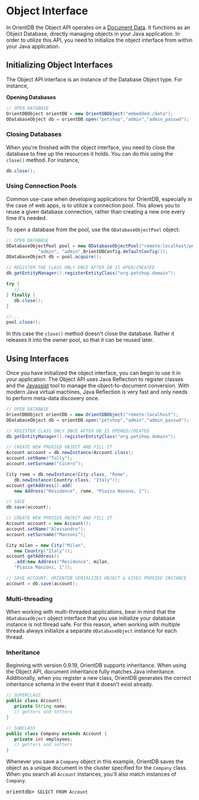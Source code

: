 
# Object Interface

In OrientDB the Object API operates on a [Document Data](Document-Database.md).  It functions as an Object Database, directly managing objects in your Java application.  In order to utilize this API, you need to initialize the object interface from within your Java application.

## Initializing Object Interfaces

The Object API interface is an instance of the Database Object type.  For instance,


**Opening Databases**

  ```java
  // OPEN DATABASE
  OrientDBObject orientDB = new OrientDBObject("embedded:/data");
  ODatabaseObject db = orientDB.open("petshop","admin","admin_passwd");
  ```

### Closing Databases

When you're finished with the object interface, you need to close the database to free up the resources it holds.  You can do this using the `close()` method.  For instance,

```java
db.close();
```

### Using Connection Pools

Common use-case when developing applications for OrientDB, especially in the case of web apps, is to utilize a connection pool.  This allows you to reuse a given database connection, rather than creating a new one every time it's needed.

To open a database from the pool, use the `ODatabaseObjectPool` object:

```java
// OPEN DATABASE
ODatabaseObjectPool pool = new ODatabaseObjectPool("remote:localhost/petshop",
            "admin", "admin",OrientDBConfig.defaultConfig());
ODatabaseObject db = pool.acquire();

// REGISTER THE CLASS ONLY ONCE AFTER DB IS OPEN/CREATED
db.getEntityManager().registerEntityClass("org.petshop.domain");

try {
   //...
} finally {
   db.close();
}

//...
pool.close();
```

In this case the `close()` method doesn't close the database.  Rather it releases it into the owner pool, so that it can be reused later.



## Using Interfaces

Once you have initialized the object interface, you can begin to use it in your application.  The Object API uses Java Reflection to register classes and the [Javassist](http://www.jboss.org/javassist) tool to manage the object-to-document conversion.  With modern Java virtual machines, Java Reflection is very fast and only needs to perform meta-data discovery once.

```java
// OPEN DATABASE
OrientDBObject orientDB = new OrientDBObject("remote:localhost");
ODatabaseObject db = orientDB.open("petshop","admin","admin_passwd");

// REGISTER CLASS ONLY ONCE AFTER DB IS OPENED/CREATED
db.getEntityManager().registerEntityClass("org.petshop.domain");

// CREATE NEW PROXIED OBJECT AND FILL IT
Account account = db.newInstance(Account.class);
account.setName("Tully");
account.setSurname("Cicero");

City rome = db.newInstance(City.class, "Rome",
   db.newInstance(Country.class, "Italy"));
account.getAddress().add(
   new Address("Residence", rome, "Piazza Navona, 1");

// SAVE
db.save(account);

// CREATE NEW PROXIED OBJECT AND FILL IT
Account account = new Account();
account.setName("Alessandro");
account.setSurname("Manzoni");

City milan = new City("Milan",
   new Country("Italy"));
account.getAddress()
   .add(new Address("Residence", milan,
   "Piazza Manzoni, 1"));

// SAVE ACCOUNT: ORIENTDB SERIALIZES OBJECT & GIVES PROXIED INSTANCE
account = db.save(account);
```

### Multi-threading

When working with multi-threaded applications, bear in mind that the `ODatabaseObject` object interface that you use initialize your database instance is not thread safe.  For this reason, when working with multiple threads always initialize a separate `ODatabaseObject` instance for each thread.


### Inheritance

Beginning with version 0.9.19, OrientDB supports inheritance.  When using the Object API, document inheritance fully matches Java inheritance.  Additionally, when you register a new class, OrientDB generates the correct inheritance schema in the event that it doesn't exist already.

```java
// SUPERCLASS
public class Account{
   private String name;
   // getters and setters
}

// SUBCLASS
public class Company extends Account {
   private int employees;
   // getters and setters
}
```

Whenever you save a `Company` object in this example, OrientDB saves the object as a unique document in the cluster specified for the `Company` class.  When you search all `Account` instances, you'll also match instances of `Company`.

<pre>
orientdb> <code class="lang-sql userinput">SELECT FROM Account</code>
</pre>
